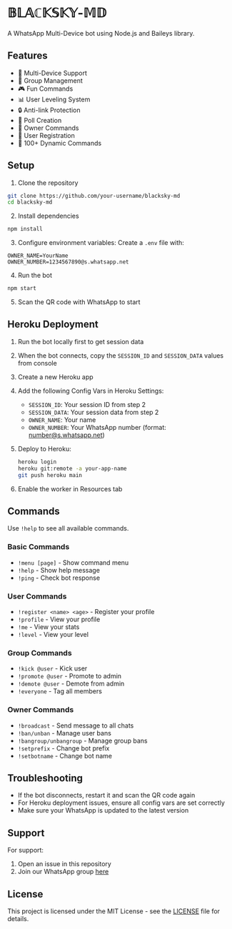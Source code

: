 # 𝔹𝕃𝔸ℂ𝕂𝕊𝕂𝕐-𝕄𝔻
A WhatsApp Multi-Device bot using Node.js and Baileys library.

## Features
- 🚀 Multi-Device Support
- 👥 Group Management
- 🎮 Fun Commands
- 📊 User Leveling System
- 🔒 Anti-link Protection
- 🎯 Poll Creation
- 👑 Owner Commands
- 📝 User Registration
- 💫 100+ Dynamic Commands

## Setup
1. Clone the repository
```bash
git clone https://github.com/your-username/blacksky-md
cd blacksky-md
```

2. Install dependencies
```bash
npm install
```

3. Configure environment variables:
Create a `.env` file with:
```env
OWNER_NAME=YourName
OWNER_NUMBER=1234567890@s.whatsapp.net
```

4. Run the bot
```bash
npm start
```

5. Scan the QR code with WhatsApp to start

## Heroku Deployment
1. Run the bot locally first to get session data
2. When the bot connects, copy the `SESSION_ID` and `SESSION_DATA` values from console
3. Create a new Heroku app
4. Add the following Config Vars in Heroku Settings:
   - `SESSION_ID`: Your session ID from step 2
   - `SESSION_DATA`: Your session data from step 2
   - `OWNER_NAME`: Your name
   - `OWNER_NUMBER`: Your WhatsApp number (format: number@s.whatsapp.net)

5. Deploy to Heroku:
   ```bash
   heroku login
   heroku git:remote -a your-app-name
   git push heroku main
   ```

6. Enable the worker in Resources tab

## Commands
Use `!help` to see all available commands.

### Basic Commands
- `!menu [page]` - Show command menu
- `!help` - Show help message
- `!ping` - Check bot response

### User Commands
- `!register <name> <age>` - Register your profile
- `!profile` - View your profile
- `!me` - View your stats
- `!level` - View your level

### Group Commands
- `!kick @user` - Kick user
- `!promote @user` - Promote to admin
- `!demote @user` - Demote from admin
- `!everyone` - Tag all members

### Owner Commands
- `!broadcast` - Send message to all chats
- `!ban/unban` - Manage user bans
- `!bangroup/unbangroup` - Manage group bans
- `!setprefix` - Change bot prefix
- `!setbotname` - Change bot name

## Troubleshooting
- If the bot disconnects, restart it and scan the QR code again
- For Heroku deployment issues, ensure all config vars are set correctly
- Make sure your WhatsApp is updated to the latest version

## Support
For support:
1. Open an issue in this repository
2. Join our WhatsApp group [here](https://chat.whatsapp.com/your-group-link)

## License
This project is licensed under the MIT License - see the [LICENSE](LICENSE) file for details.